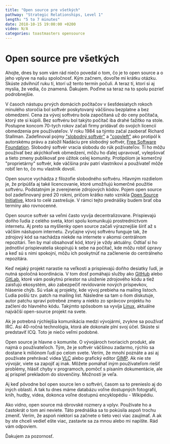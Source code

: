 ```yaml
---
title: "Open source pre všetkých"
pathway: "Strategic Relationships, Level 1"
length: "5 to 7 minutes"
date: 2018-10-15 19:00:00 +0200
video: N/A
categories: toastmasters opensource
---
```


# Open source pre všetkých
Ahojte,
dnes by som vám rád niečo povedal o tom, čo je to open source a o jeho vplyve na našu spoločnosť. Kým začnem, dovoľte mi krátku otázku. Skúste zdvihnúť ruku tí, ktorí už tento termín počuli. A teraz tí, ktorí si aj myslia, že vedia, čo znamená. Ďakujem. Poďme sa teraz na to spolu pozrieť podrobnejšie.

V časoch nástupu prvých domácich počítačov v šesťdesiatych rokoch minulého storočia bol softvér poskytovaný väčšinou bezplatne a bez obmedzení. Cena za vývoj softvéru bola započítaná už do ceny počítača, ktorý ste si kúpili. Bez softvéru bol takýto počítač iba drahé ťažítko na stole. Postupne koncom 70-tych rokov začali firmy pridávať do svojich licencií obmedzenia pre používateľov. V roku 1984 sa týmto začal zaoberať Richard Stallman. Zadefinoval pojmy ["slobodný softvér"][gnu-philosophy] a ["copyleft"][copyleft] ako protipól k autorskému právu a založil Nadáciu pre slobodný softvér, [Free Software Foundation][free-software-foundation]. Slobodný softvér vracia slobodu do rúk požívateľov. Tí ho môžu používať bez akýchkoľvek obmedzení, môžu ho ďalej upravovať, vylepšovať a tieto zmeny publikovať pre úžitok celej komunity. Protipólom je komerčný "proprietárny" softvér, kde väčšina práv patrí vlastníkovi a používateľ môže robiť len to, čo mu vlastník dovolí.

Open source vychádza z filozofie slobodného softvéru. Hlavným rozdielom je, že prípúšťa aj také licencovanie, ktoré umožňujú komerčné použitie softvéru. Podstatným je zverejnenie zdrojových kódov. Pojem open source bol zadefinovaný pred 20 rokmi, pričom krátko nato vznikla [Open Source Initiative][open-source-initiative], ktorá to celé zastrešuje. V rámci tejto prednášky budem brať oba termíny ako rovnocenné.

Open source softvér sa veľmi často vyvíja decentralizovane. Prispievajú doňho ľudia z celého sveta, ktorí spolu komunikujú prostredníctvom internetu. Aj preto sa myšlienky open source začali výraznejšie šíriť až s väčším nástupom internetu. Zvyčajne vývoj softvéru funguje tak, že zdrojový kód sa nachádza niekde na internete v akomsi centrálnom repozitári. Ten by mal obsahovať kód, ktorý je vždy aktuálny. Odtiaľ si ho jednotliví prispievatelia skopírujú k sebe na počítač, kde môžu robiť úpravy a keď sú s nimi spokojní, môžu ich poskytnúť na začlenenie do centrálneho repozitára.

Keď nejaký projekt narastie na veľkosti a prispievajú doňho desiatky ľudí, je nutná spoločná koordinácia. V tom dosť pomáhajú služby ako [GitHub][github] alebo [GitLab][gitlab], ktoré vám poskytnú priestor na uloženie zdrojového kódu a tiež zaisťujú ekosystém, ako zabezpečiť revidovanie nových príspevkov, hlásenie chýb. Sú však aj projekty, kde vývoj prebieha na mailing listoch. Ľudia pošlú tzv. patch na mailing list. Následne sa tam o ňom diskutuje, autor patchu spraví potrebné zmeny a niekto zo správcov projektu ho začlení do hlavného kódu. Takýmto spôsobom sa vyvíja [Linux][linux], aktuálne najväčší open-source projekt na svete.

Ak je potrebná rýchlejšia komunikácia medzi vývojármi, zvykne sa používať IRC. Asi 40-ročná technológia, ktorá ale dokonale plní svoj účel. Skúste si predstaviť ICQ. Toto je niečo veľmi podobné.

Open source je hlavne o komunite. O vývojároch tvoriacich produkt, ale najmä o používateľoch. Tým, že je softvér väčšinou zadarmo, rýchlo sa dostane k miliónom ľudí po celom svete. Verím, že mnohí poznáte a asi aj používate prehrávač videa [VLC][vlc] alebo grafický editor [GIMP][gimp]. Ak nie ste vývojár, viete sa zapojiť aj inak. Môžete pomáhať iným používateľom riešiť problémy, hlásiť chyby v programoch, pomôcť s písaním dokumentácie, ale aj prispieť prekladom do slovenčiny. Možností je veľa.

Aj keď pôvodne bol open source len o softvéri, časom sa to prenieslo aj do iných oblastí. A tak tu dnes máme databázu voľne dostupných fotografií, kníh, hudby, videa, dokonca voľne dostupnú encyklopédiu - Wikipédiu.

Ako vidno, open source má obrovské rozmery a vplyv. Používate ho a častokrát o tom ani neviete. Táto prednáška sa to pokúsila aspoň trochu zmeniť. Verím, že aspoń niektorí sa začnete o tieto veci viac zaujímať. A ak by ste chceli vedieť ešte viac, zastavte sa za mnou alebo mi napíšte. Rád vám odpoviem.

Ďakujem za pozornosť.

[//]: # (Used references)
[gnu-philosophy]: https://www.gnu.org/philosophy/free-sw.sk.html
[free-software-foundation]: https://www.fsf.org/
[copyleft]: https://www.gnu.org/licenses/copyleft.html
[open-source-initiative]: https://opensource.org/
[github]: https://github.com/
[gitlab]: https://about.gitlab.com/
[linux]: https://www.linux.org/
[vlc]: https://www.videolan.org/index.sk.html
[gimp]: https://www.gimp.org/